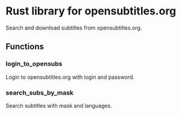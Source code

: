# Rust library for opensubtitles.org

Search and download subtitles from opensubtitles.org.

## Functions

### login_to_opensubs

Login to opensubtitles.org with login and password.

### search_subs_by_mask

Search subtitles with mask and languages.
